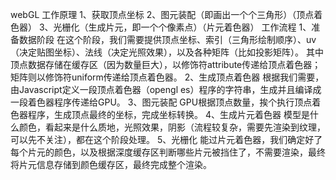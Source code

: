 webGL 工作原理
1、获取顶点坐标
2、图元装配（即画出一个个三角形）（顶点着色器）
3、光栅化（生成片元，即一个个像素点）（片元着色器）
工作流程
1、准备数据阶段
在这个阶段，我们需要提供顶点坐标、索引（三角形绘制顺序）、uv（决定贴图坐标）、法线（决定光照效果），以及各种矩阵（比如投影矩阵）。
其中顶点数据存储在缓存区（因为数量巨大），以修饰符attribute传递给顶点着色器；
矩阵则以修饰符uniform传递给顶点着色器。
2、生成顶点着色器
根据我们需要，由Javascript定义一段顶点着色器（opengl es）程序的字符串，生成并且编译成一段着色器程序传递给GPU。
3、图元装配
GPU根据顶点数量，挨个执行顶点着色器程序，生成顶点最终的坐标，完成坐标转换。
4、生成片元着色器
模型是什么颜色，看起来是什么质地，光照效果，阴影（流程较复杂，需要先渲染到纹理，可以先不关注），都在这个阶段处理。
5、光栅化
能过片元着色器，我们确定好了每个片元的颜色，以及根据深度缓存区判断哪些片元被挡住了，不需要渲染，最终将片元信息存储到颜色缓存区，最终完成整个渲染。